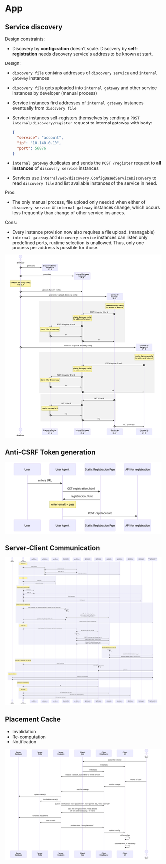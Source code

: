 # App

## Service discovery

Design constraints:

- Discovery by **configuration** doesn't scale. Discovery by **self-registration** needs discovery service's address to be known at start.

Design:

- `discovery file` contains addresses of `discovery service` and `internal gateway` instances 

- `discovery file` gets uploaded into `internal gateway` and other service instances by developer (manual process)

- Service instances find addresses of `internal gateway` instances eventually from `discovery file` 

- Service instances self-registers themselves by sending a `POST internal/discovery/register` request to internal gateway with body:
  ```json
  {
    "service": "account",
    "ip": "10.140.0.10",
    "port": 56876
  }
  ```
 
- `internal gateway` duplicates and sends the `POST /register` request to **all instances** of `discovery service` instances

- Services use `internal/web/discovery.ConfigBasedServiceDiscovery` to read `discovery file` and list available instances of the service in need.


Pros:

- The only manual process, file upload only needed when either of `discovery service` or `internal gateway` instances change, which occurs less frequently than change of other service instances.

Cons:

- Every instance provision now also requires a file upload. (managable)
- `internal gateway` and `discovery service` instances can listen only predefined ports, runtime selection is unallowed. Thus, only one process per address is possible for those.

![](service-discovery.png)

## Anti-CSRF Token generation

![](anti-csrf-token-generation.png)

## Server-Client Communication

![](server-client.png)

## Placement Cache

- Invalidation
- Re-computation
- Notification

![](placement-cache.png)

